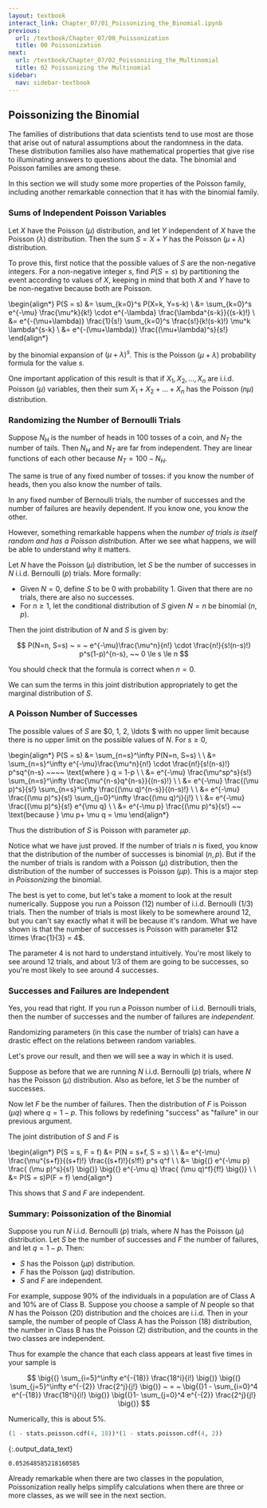 ```yaml
---
layout: textbook
interact_link: Chapter_07/01_Poissonizing_the_Binomial.ipynb
previous:
  url: /textbook/Chapter_07/00_Poissonization
  title: 00 Poissonization
next:
  url: /textbook/Chapter_07/02_Poissonizing_the_Multinomial
  title: 02 Poissonizing the Multinomial
sidebar:
  nav: sidebar-textbook
---
```


## Poissonizing the Binomial ##

The families of distributions that data scientists tend to use most are those that arise out of natural assumptions about the randomness in the data. These distribution families also have mathematical properties that give rise to illuminating answers to questions about the data. The binomial and Poisson families are among these.

In this section we will study some more properties of the Poisson family, including another remarkable connection that it has with the binomial family.

### Sums of Independent Poisson Variables ###
Let $X$ have the Poisson ($\mu$) distribution, and let $Y$ independent of $X$ have the Poisson ($\lambda$) distribution. Then the sum $S = X+Y$ has the Poisson ($\mu + \lambda$) distribution.

To prove this, first notice that the possible values of $S$ are the non-negative integers.  For a non-negative integer $s$, find $P(S = s)$ by partitioning the event according to values of $X$, keeping in mind that both $X$ and $Y$ have to be non-negative because both are Poisson.

\begin{align*}
P(S = s) &= \sum_{k=0}^s P(X=k, Y=s-k) \\
&= \sum_{k=0}^s e^{-\mu} \frac{\mu^k}{k!} \cdot e^{-\lambda} \frac{\lambda^{s-k}}{(s-k)!} \\
&= e^{-(\mu+\lambda)} \frac{1}{s!} \sum_{k=0}^s
\frac{s!}{k!(s-k)!} \mu^k \lambda^{s-k} \\
&= e^{-(\mu+\lambda)} \frac{(\mu+\lambda)^s}{s!}
\end{align*}

by the binomial expansion of $(\mu+\lambda)^s$. This is the Poisson $(\mu + \lambda)$ probability formula for the value $s$.

One important application of this result is that if $X_1, X_2, \ldots , X_n$ are i.i.d. Poisson $(\mu)$ variables, then their sum $X_1 + X_2 + \ldots + X_n$ has the Poisson $(n\mu)$ distribution.


### Randomizing the Number of Bernoulli Trials ###
Suppose $N_H$ is the number of heads in 100 tosses of a coin, and $N_T$ the number of tails. Then $N_H$ and $N_T$ are far from independent. They are linear functions of each other because $N_T = 100 - N_H$. 

The same is true of any fixed number of tosses: if you know the number of heads, then you also know the number of tails. 

In any fixed number of Bernoulli trials, the number of successes and the number of failures are heavily dependent. If you know one, you know the other.

However, something remarkable happens when the *number of trials is itself random and has a Poisson distribution.* After we see what happens, we will be able to understand why it matters.

Let $N$ have the Poisson $(\mu)$ distribution, let $S$ be the number of successes in $N$ i.i.d. Bernoulli $(p)$ trials. More formally: 
- Given $N = 0$, define $S$ to be 0 with probability 1. Given that there are no trials, there are also no successes.
- For $n \ge 1$, let the conditional distribution of $S$ given $N = n$ be binomial $(n, p)$.

Then the joint distribution of $N$ and $S$ is given by:

$$
P(N=n, S=s) ~ = ~ e^{-\mu}\frac{\mu^n}{n!} \cdot 
\frac{n!}{s!(n-s)!} p^s(1-p)^{n-s}, ~~ 0 \le s \le n
$$

You should check that the formula is correct when $n=0$.

We can sum the terms in this joint distribution appropriately to get the marginal distribution of $S$.

### A Poisson Number of Successes ###
The possible values of $S$ are $0, 1, 2, \ldots $ with no upper limit because there is no upper limit on the possible values of $N$. For $s \ge 0$,

\begin{align*}
P(S = s) &= \sum_{n=s}^\infty P(N=n, S=s) \\ \\
&= \sum_{n=s}^\infty e^{-\mu}\frac{\mu^n}{n!} \cdot 
\frac{n!}{s!(n-s)!} p^sq^{n-s} ~~~~ \text{where } q = 1-p \\ \\
&= e^{-\mu} \frac{\mu^sp^s}{s!} \sum_{n=s}^\infty
\frac{\mu^{n-s}q^{n-s}}{(n-s)!} \\ \\
&= e^{-\mu} \frac{(\mu p)^s}{s!} \sum_{n=s}^\infty
\frac{(\mu q)^{n-s}}{(n-s)!} \\ \\
&= e^{-\mu} \frac{(\mu p)^s}{s!} \sum_{j=0}^\infty
\frac{(\mu q)^j}{j!} \\ \\
&= e^{-\mu} \frac{(\mu p)^s}{s!} e^{\mu q} \\ \\
&= e^{-\mu p} \frac{(\mu p)^s}{s!} ~~ \text{because } \mu p+ \mu q = \mu
\end{align*}

Thus the distribution of $S$ is Poisson with parameter $\mu p$.

Notice what we have just proved. If the number of trials $n$ is fixed, you know that the distribution of the number of successes is binomial $(n, p)$. But if the the number of trials is random with a Poisson $(\mu)$ distribution, then the distribution of the number of successes is Poisson $(\mu p)$. This is a major step in *Poissonizing* the binomial.

The best is yet to come, but let's take a moment to look at the result numerically. Suppose you run a Poisson $(12)$ number of i.i.d. Bernoulli $(1/3)$ trials. Then the number of trials is most likely to be somewhere around 12, but you can't say exactly what it will be because it's random. What we have shown is that the number of successes is Poisson with parameter $12 \times \frac{1}{3} = 4$.

The parameter 4 is not hard to understand intuitively. You're most likely to see around 12 trials, and about 1/3 of them are going to be successes, so you're most likely to see around 4 successes.

### Successes and Failures are Independent ###
Yes, you read that right. If you run a Poisson number of i.i.d. Bernoulli trials, then the number of successes and the number of failures are *independent*.

Randomizing parameters (in this case the number of trials) can have a drastic effect on the relations between random variables.

Let's prove our result, and then we will see a way in which it is used.

Suppose as before that we are running $N$ i.i.d. Bernoulli $(p)$ trials, where $N$ has the Poisson $(\mu)$ distribution. Also as before, let $S$ be the number of successes. 

Now let $F$ be the number of failures.
Then the distribution of $F$ is Poisson $(\mu q)$ where $q = 1-p$. This follows by redefining "success" as "failure" in our previous argument.

The joint distribution of $S$ and $F$ is

\begin{align*} 
P(S = s, F = f) &= P(N = s+f, S = s) \\ \\
&= e^{-\mu} \frac{\mu^{s+f}}{(s+f)!} \frac{(s+f)!}{s!f!} p^s q^f \\ \\
&= \big{(} e^{-\mu p} \frac{ (\mu p)^s}{s!} \big{)} 
\big{(} e^{-\mu q} \frac{ (\mu q)^f}{f!} \big{)} \\ \\
&= P(S = s)P(F = f)
\end{align*}

This shows that $S$ and $F$ are independent.

### Summary: Poissonization of the Binomial ###
Suppose you run $N$ i.i.d. Bernoulli $(p)$ trials, where $N$ has the Poisson $(\mu)$ distribution. Let $S$ be the number of successes and $F$ the number of failures, and let $q = 1-p$. Then:
- $S$ has the Poisson $(\mu p)$ distribution.
- $F$ has the Poisson $(\mu q)$ distribution.
- $S$ and $F$ are independent.

For example, suppose 90% of the individuals in a population are of Class A and 10% are of Class B. Suppose you choose a sample of $N$ people so that $N$ has the Poisson $(20)$ distribution and the choices are i.i.d. Then in your sample, the number of people of Class A has the Poisson $(18)$ distribution, the number in Class B has the Poisson $(2)$ distribution, and the counts in the two classes are independent.

Thus for example the chance that each class appears at least five times in your sample is

$$
\big{(} \sum_{i=5}^\infty e^{-{18}} \frac{18^i}{i!} \big{)}
\big{(} \sum_{j=5}^\infty e^{-{2}} \frac{2^j}{j!} \big{)}
~ = ~ 
\big{(}1 - \sum_{i=0}^4 e^{-{18}} \frac{18^i}{i!} \big{)}
\big{(}1- \sum_{j=0}^4 e^{-{2}} \frac{2^j}{j!} \big{)}
$$

Numerically, this is about 5%.


<div class="input_area" markdown="1">

```python
(1 - stats.poisson.cdf(4, 18))*(1 - stats.poisson.cdf(4, 2))
```

</div>




{:.output_data_text}
```
0.052648585218160585
```



Already remarkable when there are two classes in the population, Poissonization really helps simplify calculations when there are three or more classes, as we will see in the next section.
